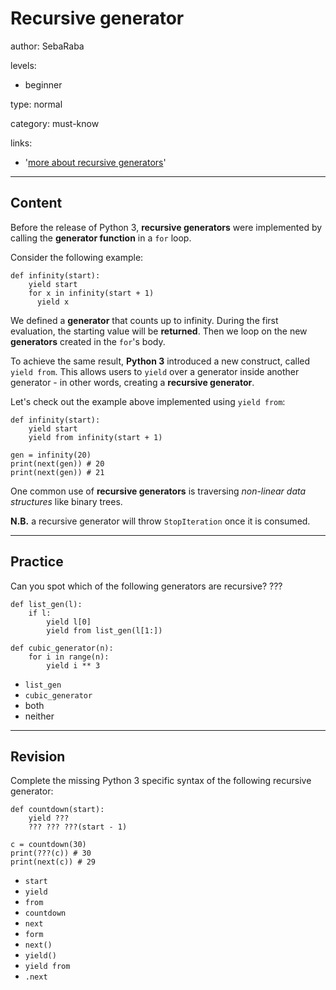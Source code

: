 # Recursive generator
author: SebaRaba

levels:

  - beginner

type: normal

category: must-know

links:

  - '[more about recursive generators](https://stackoverflow.com/questions/35015181/python-recursive-generator)'

---
## Content

Before the release of Python 3, **recursive generators** were implemented by calling the **generator function** in a `for` loop.

Consider the following example:
```
def infinity(start):
    yield start
    for x in infinity(start + 1)
      yield x
```

We defined a **generator** that counts up to infinity. During the first evaluation, the starting value will be **returned**. Then we loop on the new **generators** created in the `for`'s body.

To achieve the same result, **Python 3** introduced a new construct, called `yield from`. This allows users to `yield` over a generator inside another generator - in other words, creating a **recursive generator**.

Let's check out the example above implemented using `yield from`:
```
def infinity(start):
    yield start
    yield from infinity(start + 1)

gen = infinity(20)
print(next(gen)) # 20
print(next(gen)) # 21
```

One common use of **recursive generators** is traversing *non-linear data structures* like binary trees.

**N.B.** a recursive generator will throw `StopIteration` once it is consumed.

---
## Practice

Can you spot which of the following generators are recursive?
???

```
def list_gen(l):
    if l:
        yield l[0]
        yield from list_gen(l[1:])

def cubic_generator(n):
	for i in range(n):
		yield i ** 3

```

* `list_gen`
* `cubic_generator`
* both
* neither

---
## Revision

Complete the missing Python 3 specific syntax of the following recursive generator:

```
def countdown(start):
    yield ???
    ??? ??? ???(start - 1)

c = countdown(30)
print(???(c)) # 30
print(next(c)) # 29

```

* `start`
* `yield`
* `from`
* `countdown`
* `next`
* `form`
* `next()`
* `yield()`
* `yield from`
* `.next`
